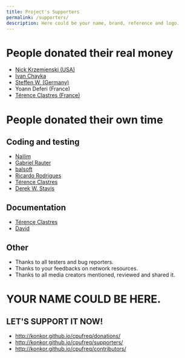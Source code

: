 ```yaml
---
title: Project's Supporters
permalink: /supporters/
description: Here could be your name, brand, reference and logo.
---
```


# People donated their **real money**

* [Nick Krzemienski (USA)](https://github.com/krzemienski)
* [Ivan Chayka](https://www.patreon.com/user/creators?u=9960302)
* [Steffen W. (Germany)](https://www.patreon.com/user/creators?u=7405409)
* Yoann Deferi (France)
* [Térence Clastres (France)](https://github.com/terencode)


# People donated their **own time**

## Coding and testing

* [Nailim](https://github.com/Nailim)
* [Gabriel Rauter](https://github.com/raetiacorvus)
* [balsoft](https://github.com/balsoft)
* [Ricardo Rodrigues](https://github.com/RicardoEPRodrigues)
* [Térence Clastres](https://github.com/terencode)
* [Derek W. Stavis](https://github.com/derekstavis)

## Documentation

* [Térence Clastres](https://github.com/terencode)
* [David](https://github.com/BurningSmile)

## Other

* Thanks to all testers and bug reporters.
* Thanks to your feedbacks on network resources.
* Thanks to all media creators mentioned, reviewed and shared it.

# YOUR NAME COULD BE HERE.
## LET'S SUPPORT IT NOW!

* http://konkor.github.io/cpufreq/donations/
* http://konkor.github.io/cpufreq/supporters/
* http://konkor.github.io/cpufreq/contributors/

